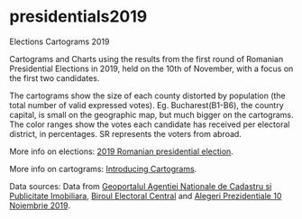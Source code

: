 # presidentials2019
Elections Cartograms 2019

Cartograms and Charts using the results from the first round of Romanian Presidential Elections in 2019, held on the 10th of November, with a focus on the first two candidates. 

The cartograms show the size of each county distorted by population (the total number of valid expressed votes). Eg. Bucharest(B1-B6), the country capital, is small on the geographic map, but much bigger on the cartograms. The color ranges show the votes each candidate has received per electoral district, in percentages.  SR represents the voters from abroad.

More info on elections: [2019 Romanian presidential election](https://en.wikipedia.org/wiki/2019_Romanian_presidential_election#Iohannis_vs._D%C4%83ncil%C4%83). 

More info on cartograms: [Introducing Cartograms](https://gistbok.ucgis.org/bok-topics/2017-quarter-04/cartograms).

Data sources: Data from [Geoportalul Agentiei Nationale de Cadastru si Publicitate Imobiliara](https://geoportal.ancpi.ro/), [Biroul Electoral Central](http://prezidentiale2019.bec.ro/) and [Alegeri Prezidentiale 10 Noiembrie 2019](https://prezenta.bec.ro/prezidentiale10112019).
